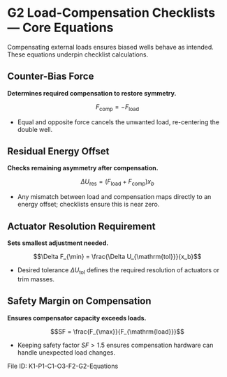 # G2 Load-Compensation Checklists — Core Equations

Compensating external loads ensures biased wells behave as intended. These equations underpin checklist calculations.

## Counter-Bias Force
**Determines required compensation to restore symmetry.**

$$F_{\mathrm{comp}} = -F_{\mathrm{load}}$$

- Equal and opposite force cancels the unwanted load, re-centering the double well.

## Residual Energy Offset
**Checks remaining asymmetry after compensation.**

$$\Delta U_{\mathrm{res}} = (F_{\mathrm{load}} + F_{\mathrm{comp}}) x_b$$

- Any mismatch between load and compensation maps directly to an energy offset; checklists ensure this is near zero.

## Actuator Resolution Requirement
**Sets smallest adjustment needed.**

$$\Delta F_{\min} = \frac{\Delta U_{\mathrm{tol}}}{x_b}$$

- Desired tolerance $\Delta U_{\mathrm{tol}}$ defines the required resolution of actuators or trim masses.

## Safety Margin on Compensation
**Ensures compensator capacity exceeds loads.**

$$SF = \frac{F_{\max}}{F_{\mathrm{load}}}$$

- Keeping safety factor $SF > 1.5$ ensures compensation hardware can handle unexpected load changes.

File ID: K1-P1-C1-O3-F2-G2-Equations
